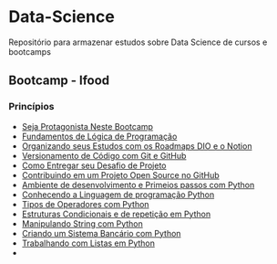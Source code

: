 # Data-Science
Repositório para armazenar estudos sobre Data Science de cursos e bootcamps
 ## Bootcamp - Ifood
 ### Princípios 
 - [Seja Protagonista Neste Bootcamp](https://web.dio.me/course/seja-protagonista-neste-bootcamp/learning/b1ad8b5e-47ca-493b-a78f-5a1b1d888eb4?back=/track/potencia-tech-powered-ifood-ciencias-de-dados-com-python&tab=undefined&moduleId=undefined)
 - [Fundamentos de Lógica de Programação](https://web.dio.me/course/fundamentos-de-logica-de-programacao/learning/270290f5-b00c-4562-a7a0-eebb4508ac5c?back=/track/potencia-tech-powered-ifood-ciencias-de-dados-com-python&tab=undefined&moduleId=undefined)
 - [Organizando seus Estudos com os Roadmaps DIO e o Notion](https://web.dio.me/course/organizando-seus-estudos-com-os-roadmaps-dio-e-o-notion/learning/954c3fdf-1dd1-47e0-b6fc-48cc7020b5b2?back=/track/potencia-tech-powered-ifood-ciencias-de-dados-com-python&tab=undefined&moduleId=undefined)
 - [Versionamento de Código com Git e GitHub](https://web.dio.me/course/versionamento-de-codigo-com-git-e-github/learning/f3cbaa66-efbd-4c25-842e-2069c188c066?back=/track/potencia-tech-powered-ifood-ciencias-de-dados-com-python&tab=undefined&moduleId=undefined)
 - [Como Entregar seu Desafio de Projeto](https://web.dio.me/course/como-entregar-seu-desafio-de-projeto/learning/488fc49a-0738-4e9d-bf87-ea22d2591fde?back=/track/potencia-tech-powered-ifood-ciencias-de-dados-com-python&tab=undefined&moduleId=undefined)
 - [Contribuindo em um Projeto Open Source no GitHub](https://web.dio.me/lab/desafio-de-projeto-contribuindo-em-um-projeto-open-source-no-github/learning/8e9e1f35-5571-40c4-863f-2279ba388aeb)
 - [Ambiente de desenvolvimento e Primeios passos com Python](https://web.dio.me/course/ambiente-de-desenvolvimento-e-primeiros-passos-com-python/learning/1ecc1827-27d0-4395-8bd2-7738e44ae5b3?back=/track/potencia-tech-powered-ifood-ciencias-de-dados-com-python&tab=undefined&moduleId=undefined)
 - [Conhecendo a Linguagem de programação Python](https://github.com/matheusBraga10/Data-Science/tree/science/Projeto_ifood/Conhecendo%20o%20Python)
 - [Tipos de Operadores com Python](https://github.com/matheusBraga10/Data-Science/tree/science/Projeto_ifood/Tipos%20de%20operadores%20-%20Python)
 - [Estruturas Condicionais e de repetição em Python](https://github.com/matheusBraga10/Data-Science/tree/science/Projeto_ifood/Estruturas%20condicionais%20e%20de%20Repeticao%20em%20Python)
 - [Manipulando String com Python](https://github.com/matheusBraga10/Data-Science/tree/science/Projeto_ifood/Manipulando%20Strings%20com%20Python)
 - [Criando um Sistema Bancário com Python](https://github.com/matheusBraga10/Data-Science/tree/science/Projeto_ifood/Criando%20um%20Sistema%20Banc%C3%A1rio%20com%20Python)
 - [Trabalhando com Listas em Python]()
 - 
